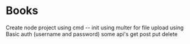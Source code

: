 # Books
Create node project using cmd -- init
using multer for file upload
using Basic auth (username and password)
some api's  get post put delete
